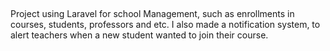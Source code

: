 ##

Project using Laravel for school Management, such as enrollments in courses, students, professors and etc. I also made a notification system, to alert teachers when
a new student wanted to join their course.